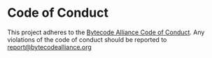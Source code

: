 # Code of Conduct

This project adheres to the [Bytecode Alliance Code of
Conduct](https://github.com/bytecodealliance/governance/blob/main/CODE_OF_CONDUCT.md). Any
violations of the code of conduct should be reported to report@bytecodealliance.org
